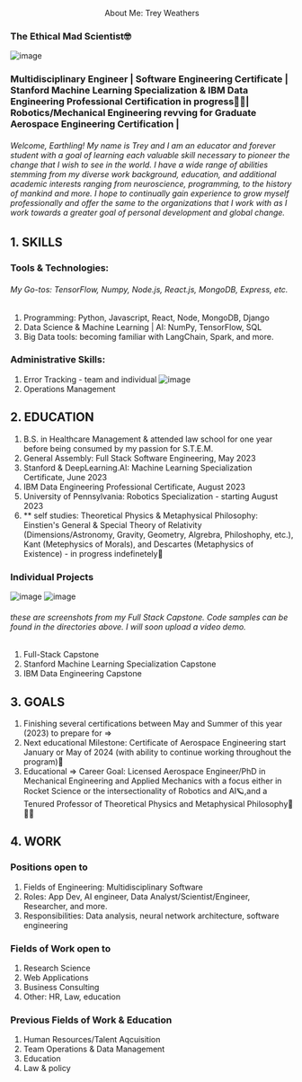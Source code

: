 <p align="center">
About Me: Trey Weathers 
</p>

### The Ethical Mad Scientist🤓
  ![image](https://i.postimg.cc/DZdN2Vky/sexy-urkey.webp)

### Multidisciplinary Engineer | Software Engineering Certificate | Stanford Machine Learning Specialization & IBM Data Engineering Professional Certification in progress🧑‍💻| Robotics/Mechanical Engineering revving for Graduate Aerospace Engineering Certification |
###### Welcome, Earthling! My name is Trey and I am an educator and forever student with a goal of learning each valuable skill necessary to pioneer the change that I wish to see in the world. I have a wide range of abilities stemming from my diverse work background, education, and additional academic interests ranging from neuroscience, programming, to the history of mankind and more. I hope to continually gain experience to grow myself professionally and offer the same to the organizations that I work with as I work towards a greater goal of personal development and global change.

## 1. SKILLS
### Tools & Technologies:
###### My Go-tos: TensorFlow, Numpy, Node.js, React.js, MongoDB, Express, etc.
1. Programming: Python, Javascript, React, Node, MongoDB, Django
2. Data Science & Machine Learning | AI: NumPy, TensorFlow, SQL
4. Big Data tools: becoming familiar with LangChain, Spark, and more. 

### Administrative Skills:
1. Error Tracking - team and individual ![image](https://i.imgur.com/ZMeXgZ0.jpg)
2. Operations Management

## 2. EDUCATION
1. B.S. in Healthcare Management & attended law school for one year before being consumed by my passion for S.T.E.M.
2. General Assembly: Full Stack Software Engineering, May 2023
3. Stanford & DeepLearning.AI: Machine Learning Specialization Certificate, June 2023
4. IBM Data Engineering Professional Certificate, August 2023
5. University of Pennsylvania: Robotics Specialization - starting August 2023
6. ** self studies: Theoretical Physics & Metaphysical Philosophy: Einstien's General & Special Theory of Relativity (Dimensions/Astronomy, Gravity, Geometry, Algrebra, Philoshophy, etc.), Kant (Metephysics of Morals), and Descartes (Metaphysics of Existence) - in progress indefinetely📑

### Individual Projects
![image](https://i.imgur.com/9qRZRqA.jpg)
![image](https://i.imgur.com/QDDD5Vu.jpg)
###### these are screenshots from my Full Stack Capstone. Code samples can be found in the directories above. I will soon upload a video demo.
1. Full-Stack Capstone
2. Stanford Machine Learning Specialization Capstone
3. IBM Data Engineering Capstone

## 3. GOALS
1. Finishing several certifications between May and Summer of this year (2023) to prepare for =>
2. Next educational Milestone: Certificate of Aerospace Engineering start January or May of 2024 (with ability to continue working throughout the program)🚀
3. Educational => Career Goal: Licensed Aerospace Engineer/PhD in Mechanical Engineering and Applied Mechanics with a focus either in Rocket Science or the intersectionality of Robotics and AI🪐,and a Tenured Professor of Theoretical Physics and Metaphysical Philosophy📇🧑‍🏫

## 4. WORK
### Positions open to
1. Fields of Engineering: Multidisciplinary Software
2. Roles: App Dev, AI engineer, Data Analyst/Scientist/Engineer, Researcher, and more.
3. Responsibilities: Data analysis, neural network architecture, software engineering

### Fields of Work open to
1. Research Science
2. Web Applications
3. Business Consulting
4. Other: HR, Law, education

### Previous Fields of Work & Education
1. Human Resources/Talent Aqcuisition
2. Team Operations & Data Management
3. Education
4. Law & policy
